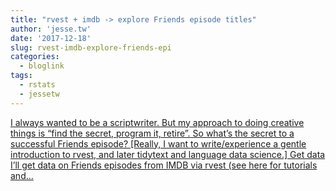 ```yaml
---
title: "rvest + imdb -> explore Friends episode titles"
author: 'jesse.tw'
date: '2017-12-18'
slug: rvest-imdb-explore-friends-epi
categories:
  - bloglink
tags:
  - rstats
  - jessetw
---
```


[I always wanted to be a scriptwriter. But my approach to doing creative things is “find the secret, program it, retire”. So what’s the secret to a successful Friends episode? [Really, I want to write/experience a gentle introduction to rvest, and later tidytext and language data science.] Get data I’ll get data on Friends episodes from IMDB via rvest (see here for tutorials and...<click to read more>](https://jesse.tw/post/2017-12-18-rvest-friends-episodes/)

